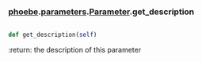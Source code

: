 ### [phoebe](phoebe.md).[parameters](phoebe.parameters.md).[Parameter](phoebe.parameters.Parameter.md).get_description

```py

def get_description(self)

```



:return: the description of this parameter


